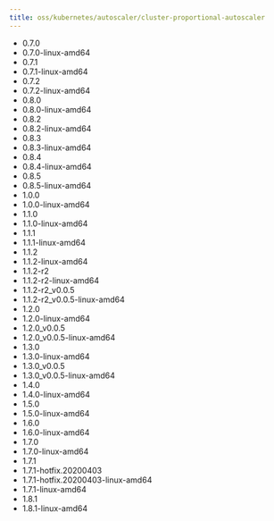 ```yaml
---
title: oss/kubernetes/autoscaler/cluster-proportional-autoscaler
---
```

- 0.7.0
- 0.7.0-linux-amd64
- 0.7.1
- 0.7.1-linux-amd64
- 0.7.2
- 0.7.2-linux-amd64
- 0.8.0
- 0.8.0-linux-amd64
- 0.8.2
- 0.8.2-linux-amd64
- 0.8.3
- 0.8.3-linux-amd64
- 0.8.4
- 0.8.4-linux-amd64
- 0.8.5
- 0.8.5-linux-amd64
- 1.0.0
- 1.0.0-linux-amd64
- 1.1.0
- 1.1.0-linux-amd64
- 1.1.1
- 1.1.1-linux-amd64
- 1.1.2
- 1.1.2-linux-amd64
- 1.1.2-r2
- 1.1.2-r2-linux-amd64
- 1.1.2-r2_v0.0.5
- 1.1.2-r2_v0.0.5-linux-amd64
- 1.2.0
- 1.2.0-linux-amd64
- 1.2.0_v0.0.5
- 1.2.0_v0.0.5-linux-amd64
- 1.3.0
- 1.3.0-linux-amd64
- 1.3.0_v0.0.5
- 1.3.0_v0.0.5-linux-amd64
- 1.4.0
- 1.4.0-linux-amd64
- 1.5.0
- 1.5.0-linux-amd64
- 1.6.0
- 1.6.0-linux-amd64
- 1.7.0
- 1.7.0-linux-amd64
- 1.7.1
- 1.7.1-hotfix.20200403
- 1.7.1-hotfix.20200403-linux-amd64
- 1.7.1-linux-amd64
- 1.8.1
- 1.8.1-linux-amd64
